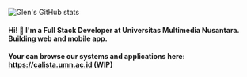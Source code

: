 ![Glen's GitHub stats](https://github-readme-stats.vercel.app/api?username=glen-lee&count_private=true&show_icons=true&theme=dracula)

#### Hi! 👋 I'm a Full Stack Developer at Universitas Multimedia Nusantara. Building web and mobile app. 
#### Your can browse our systems and applications here: https://calista.umn.ac.id (WIP)
